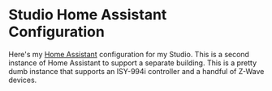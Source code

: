 # Studio Home Assistant Configuration
Here's my [Home Assistant](https://home-assistant.io/) configuration for my Studio. This is a second instance of Home Assistant to support a separate building. This is a pretty dumb instance that supports an ISY-994i controller and a handful of Z-Wave devices.
